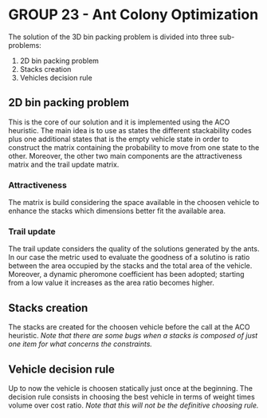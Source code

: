 # GROUP 23 - Ant Colony Optimization
The solution of the 3D bin packing problem is divided into three sub-problems:
1. 2D bin packing problem
2. Stacks creation
3. Vehicles decision rule

## 2D bin packing problem
This is the core of our solution and it is implemented using the ACO heuristic.
The main idea is to use as states the different stackability codes plus one additional states that is the empty vehicle state in order to construct the matrix containing the probability to move from one state to the other.
Moreover, the other two main components are the attractiveness matrix and the trail update matrix.
### Attractiveness
The matrix is build considering the space available in the choosen vehicle to enhance the stacks which dimensions better fit the available area.
### Trail update
The trail update considers the quality of the solutions generated by the ants. In our case the metric used to evaluate the goodness of a solutino is ratio between the area occupied by the stacks and the total area of the vehicle. Moreover, a dynamic pheromone coefficient has been adopted; starting from a low value it increases as the area ratio becomes higher.

## Stacks creation
The stacks are created for the choosen vehicle before the call at the ACO heuristic.
*Note that there are some bugs when a stacks is composed of just one item for what concerns the constraints.*

## Vehicle decision rule
Up to now the vehicle is choosen statically just once at the beginning. The decision rule consists in choosing the best vehicle in terms of weight times volume over cost ratio.
*Note that this will not be the definitive choosing rule.* 
